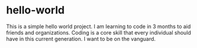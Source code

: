 # hello-world
This is a simple hello world project.
I am learning to code in 3 months to aid friends and organizations. Coding is a core skill that every individual should have in this current generation. I want to be on the vanguard.


